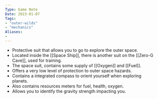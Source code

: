 ```yaml
---
Type: Game Note
Date: 2023-01-07
Tags:
- "outer-wilds"
- "mechanics"
Aliases:
- 
---
```

- Protective suit that allows you to go to explore the outer space.
- Located inside the [[Space Ship]], there is another suit on the [[Zero-G Cave]], used for training.
- The space suit, contains some supply of [[Oxygen]] and [[Fuel]].
- Offers a very low level of protection to outer space hazards.
- Contains a integrated compass to orient yourself when exploring planets.
- Also contains resources meters for fuel, health, oxygen.
- Allows you to identify the gravity strength impacting you.